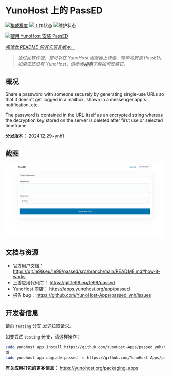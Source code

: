 <!--
注意：此 README 由 <https://github.com/YunoHost/apps/tree/master/tools/readme_generator> 自动生成
请勿手动编辑。
-->

# YunoHost 上的 PassED

[![集成程度](https://apps.yunohost.org/badge/integration/passed)](https://ci-apps.yunohost.org/ci/apps/passed/)
![工作状态](https://apps.yunohost.org/badge/state/passed)
![维护状态](https://apps.yunohost.org/badge/maintained/passed)

[![使用 YunoHost 安装 PassED](https://install-app.yunohost.org/install-with-yunohost.svg)](https://install-app.yunohost.org/?app=passed)

*[阅读此 README 的其它语言版本。](./ALL_README.md)*

> *通过此软件包，您可以在 YunoHost 服务器上快速、简单地安装 PassED。*  
> *如果您还没有 YunoHost，请参阅[指南](https://yunohost.org/install)了解如何安装它。*

## 概况

Share a password with someone securely by generating single-use URLs so that it doesn't get logged in a mailbox, shown in a messenger app's notification, etc. 

The password is contained in the URL itself as an encrypted string whereas the decryption key stored on the server is deleted after first use or selected timeframe. 


**分发版本：** 2024.12.29~ynh1

## 截图

![PassED 的截图](./doc/screenshots/passed_ynh.png)

## 文档与资源

- 官方用户文档： <https://git.1e99.eu/1e99/passed/src/branch/main/README.md#how-it-works>
- 上游应用代码库： <https://git.1e99.eu/1e99/passed>
- YunoHost 商店： <https://apps.yunohost.org/app/passed>
- 报告 bug： <https://github.com/YunoHost-Apps/passed_ynh/issues>

## 开发者信息

请向 [`testing` 分支](https://github.com/YunoHost-Apps/passed_ynh/tree/testing) 发送拉取请求。

如要尝试 `testing` 分支，请这样操作：

```bash
sudo yunohost app install https://github.com/YunoHost-Apps/passed_ynh/tree/testing --debug
或
sudo yunohost app upgrade passed -u https://github.com/YunoHost-Apps/passed_ynh/tree/testing --debug
```

**有关应用打包的更多信息：** <https://yunohost.org/packaging_apps>
